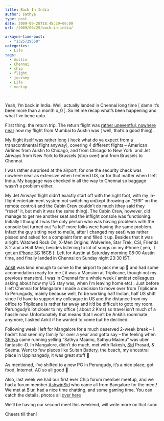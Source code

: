 ```yaml
---
title: Back In India
author: sathya
type: post
date: 2009-09-28T18:45:29+00:00
url: /2009/09/29/back-in-india/

arkayne-time-post:
  - "1325729558"
categories:
  - Life
tags:
  - Austin
  - Chennai
  - chip
  - flight
  - journey
  - Life
  - meetup

---
```

Yeah, I’m back in India. Well, actually landed in Chennai long time [ damn it’s been more than a month o_0 ]. So let me recap what’s been happening and what I’ve bene upto.

First thing: the return trip. The return flight was <a href="https://sathyabh.at/2008/11/22/experience-of-a-lifetime-the-mumbai-austin-flight/" target="_blank">rather uneventful, nowhere near</a> <a href="https://sathyabh.at/2008/11/22/experience-of-a-lifetime-the-mumbai-austin-flight/" target="_blank"></a> how my flight from Mumbai to Austin was ( well, that’s a good thing).

[My flight itself was rather long][1] ( heck what do ya expect from a transcontinental flight anyway), covering 4 different flights – American Airlines from Austin to Chicago, and from Chicago to New York  and Jet Airways from New York to Brussels (stop over) and from Brussels to Chennai.

<!--more-->

I was rather surprised at the airport, for one the security check was nowhere near as extensive when I entered US, or for that matter when I left India. My baggage was checked in all the way to Chennai so baggage wasn’t a problem either.

My Jet Airways flight didn’t exactly start off with the right foot, with my in-flight entertainment system not switching on(kept throwing an “ERR” on the remote control) and the Cabin Crew couldn’t do much (they said they “reset” it, but meh it was the same thing). The Cabin Crew, however, did manage to get me another seat and the inflight console was functioning. Initially I thought I was the only person who was having problems with the console but turned out \*a lot\* more folks were having the same problem. Infact the guy sitting next to me(ie, after I changed my seat) was rather pissed and asked for a complaint form and filled it up. Besides that it was alright. Watched Rock On, X-Men Origins: Wolverine, Star Trek, CSI, Friends & 2 and a Half Men, besides listening to lot of songs on my iPhone ( yea,  I got an [iPhone 3G][2] 16GB ). Left for Austin at Saturday morning 08:00 Austin time, and finally landed in Chennai on Sunday night 23:30 IST.

[Ankit][3] was kind enough to come to the airport to pick me up 🙂 and had some accomodation ready for me ( it was a Mansion at Triplicane, though not my previous mansion). I was in Chennai for a whole week ( amidst colleagues asking about how my US stay was, when I’m leaving home etc) . Just before I left Chennai for Mangalore I made a decision to move over from Triplicane to Perungudy, mainly because well, I’d be working half Indian, half US shift since I’d have to support my colleague in US and the distance from my office to Triplicane is rather far away and it’d be difficult to goto my room. Perungudy’s lot closer to my office ( about 2 Kms) so travel isn’t much of a hassle now. Unfortunately that means that I won’t be Ankit’s roommate anymore, I asked Ankit if he wanted to come but he declined.

Following week I left for Mangalore for a much deserved 2-week break – I hadn’t had seen my family for over a year and gotta say – the feeling when [Shriya][4] came running yelling “Sathyu Maamu, Sathyu Maamu” was uber fantastic :D. In Mangalore, didn’t do much, met with Rakesh, [Sid][5] Prasad, & Seema. Went to few places like Sultan Battery, the beach, my ancestral  place in Uppinangady, it was great stuff 🙂

As mentioned, I’ve shifted to a new PG in Perungudy, it’s a nice place, got food, Internet, AC so all good 🙂

Also, last week we had our first ever Chip forum member meetup, and we had a forum member [AshwinSid][6] who came all from Bangalore for the meet! We met at Blur, had a nice time chatting, and some gaming time. You can catch the details, photos all [over here][7]

We’ll be having our second meet this weekend, will write more on that soon.

Cheers till then!

 [1]: https://post.sathyabh.at/my-flight-details
 [2]: https://www.flickr.com/photos/sathyabhat/tags/iphone
 [3]: https://this-is-the-e-n-d.blogspot.com/
 [4]: https://www.flickr.com/photos/sathyabhat/sets/72157604172156342/
 [5]: https://tech-mania.com/
 [6]: https://twitter.com/ashwinsid
 [7]: https://www.chip.in/forums/viewtopic.php?f=11&t=50570
